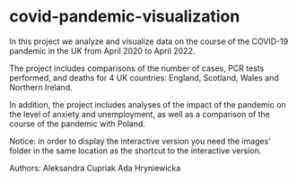 # covid-pandemic-visualization

In this project we analyze and visualize data on the course 
of the COVID-19 pandemic in the UK from April 2020 to April 2022.

The project includes comparisons of the number of cases, 
PCR tests performed, and deaths for 4 UK countries: 
England, Scotland, Wales and Northern Ireland.

In addition, the project includes analyses of the impact
of the pandemic on the level of anxiety and unemployment, 
as well as a comparison of the course of the pandemic with Poland.

Notice: in order to display the interactive version you need the 
images' folder in the same location as the shortcut to the interactive version.


Authors:
Aleksandra Cupriak
Ada Hryniewicka
